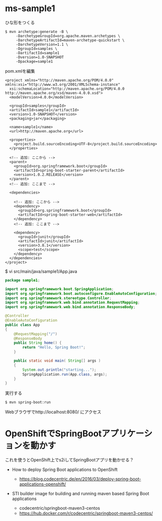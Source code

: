 # ms-sample1

ひな形をつくる
```
$ mvn archetype:generate -B \
     -DarchetypeGroupId=org.apache.maven.archetypes \
     -DarchetypeArtifactId=maven-archetype-quickstart \
     -DarchetypeVersion=1.1 \
     -DgroupId=samples \
     -DartifactId=sample1
     -Dversion=1.0-SNAPSHOT
     -Dpackage=sample1
```

pom.xmlを編集
```
<project xmlns="http://maven.apache.org/POM/4.0.0" xmlns:xsi="http://www.w3.org/2001/XMLSchema-instance"
  xsi:schemaLocation="http://maven.apache.org/POM/4.0.0 http://maven.apache.org/xsd/maven-4.0.0.xsd">
  <modelVersion>4.0.0</modelVersion>

  <groupId>samples</groupId>
  <artifactId>sample1</artifactId>
  <version>1.0-SNAPSHOT</version>
  <packaging>jar</packaging>

  <name>sample1</name>
  <url>http://maven.apache.org</url>

  <properties>
    <project.build.sourceEncoding>UTF-8</project.build.sourceEncoding>
  </properties>

  <!-- 追加: ここから -->
  <parent>
    <groupId>org.springframework.boot</groupId>
    <artifactId>spring-boot-starter-parent</artifactId>
    <version>1.0.2.RELEASE</version>
  </parent>
  <!-- 追加: ここまで -->

  <dependencies>

    <!-- 追加: ここから -->
    <dependency>
      <groupId>org.springframework.boot</groupId>
      <artifactId>spring-boot-starter-web</artifactId>
    </dependency>
    <!-- 追加: ここまで -->

    <dependency>
      <groupId>junit</groupId>
      <artifactId>junit</artifactId>
      <version>3.8.1</version>
      <scope>test</scope>
    </dependency>
  </dependencies>
</project>
```

$ vi src/main/java/sample1/App.java

```java
package sample1;

import org.springframework.boot.SpringApplication;
import org.springframework.boot.autoconfigure.EnableAutoConfiguration;
import org.springframework.stereotype.Controller;
import org.springframework.web.bind.annotation.RequestMapping;
import org.springframework.web.bind.annotation.ResponseBody;

@Controller
@EnableAutoConfiguration
public class App
{
    @RequestMapping("/")
    @ResponseBody
    public String home() {
        return "Hello, Spring Boot!";
    }

    public static void main( String[] args )
    {
        System.out.println("starting...");
        SpringApplication.run(App.class, args);
    }
}
```

実行する
```
$ mvn spring-boot:run
```

Webブラウザでhttp://localhost:8080/ にアクセス


# OpenShiftでSpringBootアプリケーションを動かす

これを使うとOpenShift上でs2iしてSpringBootアプリを動かせる？

* How to deploy Spring Boot applications to OpenShift
  * https://blog.codecentric.de/en/2016/03/deploy-spring-boot-applications-openshift/

* STI builder image for building and running maven based Spring Boot applications
  * codecentric/springboot-maven3-centos
  * https://hub.docker.com/r/codecentric/springboot-maven3-centos/

